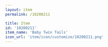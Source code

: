 ```yaml
---
layout: item
permalink: /10200211

title: Item
id: '10200211'
item_name: 'Baby Twin Tails'
icon_url: 'item/icon/customize/10200211.png'
---
```

